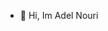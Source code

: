 - 👋 Hi, Im Adel Nouri

<!---
AdelNouri/AdelNouri is a ✨ special ✨ repository because its `README.md` (this file) appears on your GitHub profile.
You can click the Preview link to take a look at your changes.
--->

